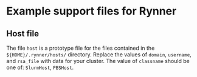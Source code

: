 # Example support files for Rynner

## Host file

The file `host` is a prototype file for the files contained in the
`${HOME}/.rynner/hosts/` directory. Replace the values of `domain`,
`username`, and `rsa_file` with data for your cluster. The value of
`classname` should be one of: `SlurmHost`, `PBSHost`.
